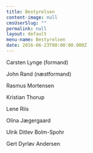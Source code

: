 ```yaml
---
title: Bestyrelsen
content-image: null
cmsUserSlug: ""
permalink: null
layout: default
menu-name: Bestyrelsen
date: 2016-06-23T00:00:00.000Z
---
```


Carsten Lynge (formand)

John Rand (næstformand)

Rasmus Mortensen

Kristian Thorup

Lene Riis

Olina Jægergaard

Ulrik Ditlev Bolm-Spohr

Gert Dyrløv Andersen



